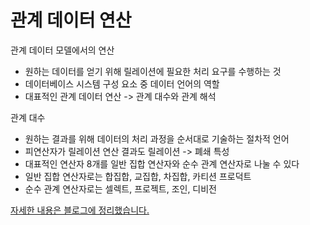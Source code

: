 # 관계 데이터 연산

관계 데이터 모델에서의 연산

- 원하는 데이터를 얻기 위해 릴레이션에 필요한 처리 요구를 수행하는 것
- 데이터베이스 시스템 구성 요소 중 데이터 언어의 역할
- 대표적인 관계 데이터 연산 -> 관계 대수와 관계 해석

관계 대수

- 원하는 결과를 위해 데이터의 처리 과정을 순서대로 기술하는 절차적 언어
- 피연산자가 릴레이션 연산 결과도 릴레이션 -> 폐쇄 특성
- 대표적인 연산자 8개를 일반 집합 연산자와 순수 관계 연산자로 나눌 수 있다
- 일반 집합 연산자로는 합집합, 교집합, 차집합, 카티션 프로덕트
- 순수 관계 연산자로는 셀렉트, 프로젝트, 조인, 디비전

[자세한 내용은 블로그에 정리했습니다.](https://hsh519.tistory.com/81)
